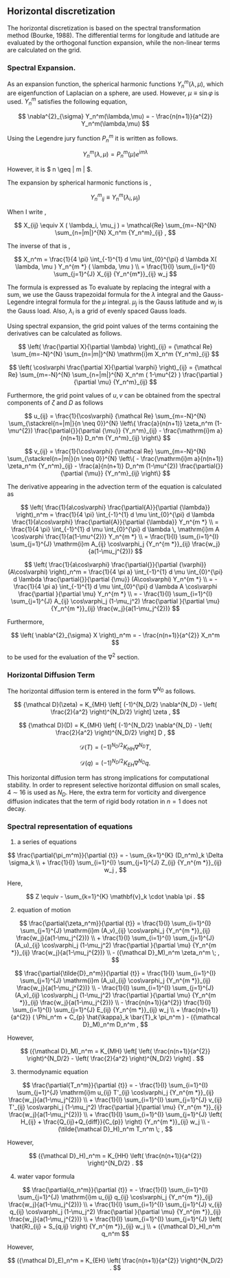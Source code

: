 ## Horizontal discretization

The horizontal discretization is based on the spectral transformation method (Bourke, 1988). The differential terms for longitude and latitude are evaluated by the orthogonal function expansion, while the non-linear terms are calculated on the grid.

### Spectral Expansion.

As an expansion function, the spherical harmonic functions $Y_n^m(\lambda,\mu)$, which are eigenfunction of Laplacian on a sphere, are used. However, $\mu \equiv \sin\varphi$ is used. $Y_n^m$ satisfies the following equation,

$$
\nabla^{2}_{\sigma} Y_n^m(\lambda,\mu) 
= - \frac{n(n+1)}{a^{2}} Y_n^m(\lambda,\mu) 
$$


Using the Legendre jury function $P_n^m$ it is written as follows.

$$
Y_n^m(\lambda,\mu) = P_n^m (\mu) e^{\mathrm{i}m \lambda}
$$


However, it is $ n \geq | m | $.

The expansion by spherical harmonic functions is ,

$$
   {Y_n^m}_{ij} \equiv Y_n^m ( \lambda_i, \mu_j )
$$


When I write ,

$$
  X_{ij} \equiv X ( \lambda_i, \mu_j )
   =  \mathcal{Re} \sum_{m=-N}^{N} \sum_{n=|m|}^{N} 
        X_n^m {Y_n^m}_{ij} ,
$$


The inverse of that is ,

$$
  X_n^m 
         =  \frac{1}{4 \pi} 
             \int_{-1}^{1} d \mu \int_{0}^{\pi} d \lambda 
               X( \lambda, \mu ) Y_n^{m *} ( \lambda, \mu ) \\
         =  \frac{1}{I} \sum_{i=1}^{I} \sum_{j=1}^{J}  
               X_{ij} {Y_n^{m*}}_{ij} w_j 
$$



The formula is expressed as To evaluate by replacing the integral with a sum, we use the Gauss trapezoidal formula for the $\lambda$ integral and the Gauss-Legendre integral formula for the $\mu$ integral. $\mu_j$ is the Gauss latitude and $w_j$ is the Gauss load. Also, $\lambda_i$ is a grid of evenly spaced Gauss loads.

Using spectral expansion, the grid point values of the terms containing the derivatives can be calculated as follows.

$$
        \left(  \frac{\partial X}{\partial \lambda} \right)_{ij}
     =  
        {\mathcal Re} \sum_{m=-N}^{N} \sum_{n=|m|}^{N} 
       \mathrm{i}m X_n^m {Y_n^m}_{ij}
$$


$$
   \left( \cos\varphi \frac{\partial X}{\partial \varphi} \right)_{ij}
     =  {\mathcal Re} \sum_{m=-N}^{N} \sum_{n=|m|}^{N} 
       X_n^m 
       ( 1-\mu^{2} ) \frac{\partial }{\partial \mu} {Y_n^m}_{ij}
$$


Furthermore, the grid point values of $u,v$ can be obtained from the spectral components of $\zeta$ and $D$ as follows

$$
  u_{ij}
  = \frac{1}{\cos\varphi}
     {\mathcal Re} \sum_{m=-N}^{N} 
                       \sum_{\stackrel{n=|m|}{n \neq 0}}^{N} 
    \left\{
             \frac{a}{n(n+1)} \zeta_n^m 
            (1-\mu^{2}) \frac{\partial{}}{\partial {\mu}} {Y_n^m}_{ij}
          -  \frac{\mathrm{i}m a}{n(n+1)} D_n^m {Y_n^m}_{ij}
    \right\}
$$


$$
  v_{ij}
  = \frac{1}{\cos\varphi}
   {\mathcal Re} \sum_{m=-N}^{N}
                     \sum_{\stackrel{n=|m|}{n \neq 0}}^{N}
    \left\{
          -  \frac{\mathrm{i}m a}{n(n+1)} \zeta_n^m {Y_n^m}_{ij}
          -  \frac{a}{n(n+1)} D_n^m 
            (1-\mu^{2}) \frac{\partial{}}{\partial {\mu}} {Y_n^m}_{ij}
    \right\}
$$


The derivative appearing in the advection term of the equation is calculated as

$$
  \left( \frac{1}{a\cos\varphi} \frac{\partial{A}}{\partial {\lambda}} \right)_n^m 
   =  \frac{1}{4 \pi} 
        \int_{-1}^{1} d \mu \int_{0}^{\pi} d \lambda 
          \frac{1}{a\cos\varphi} \frac{\partial{A}}{\partial {\lambda}} Y_n^{m *} \\
   =  \frac{1}{4 \pi} 
        \int_{-1}^{1} d \mu \int_{0}^{\pi} d \lambda \,
          \mathrm{i}m A \cos\varphi \frac{1}{a(1-\mu^{2})} Y_n^{m *} \\
   =  \frac{1}{I} \sum_{i=1}^{I} \sum_{j=1}^{J}  
          \mathrm{i}m A_{ij} \cos\varphi_j
          {Y_n^{m *}}_{ij} \frac{w_j}{a(1-\mu_j^{2})} 
$$




$$
  \left( \frac{1}{a\cos\varphi} 
         \frac{\partial{}}{\partial {\varphi}} (A\cos\varphi) \right)_n^m 
    =  \frac{1}{4 \pi a} 
         \int_{-1}^{1} d \mu \int_{0}^{\pi} d \lambda 
           \frac{\partial{}}{\partial {\mu}} (A\cos\varphi) Y_n^{m *}  \\
    =  - \frac{1}{4 \pi a} 
         \int_{-1}^{1} d \mu \int_{0}^{\pi} d \lambda 
           A \cos\varphi \frac{\partial }{\partial \mu} Y_n^{m *}
            \\
   =  - \frac{1}{I} \sum_{i=1}^{I} \sum_{j=1}^{J}  
          A_{ij}  \cos\varphi_j
          (1-\mu_j^2)  \frac{\partial }{\partial \mu} 
          {Y_n^{m *}}_{ij} \frac{w_j}{a(1-\mu_j^{2})} 
$$




Furthermore,

$$
     \left( \nabla^{2}_{\sigma} X \right)_n^m
       =  - \frac{n(n+1)}{a^{2}} X_n^m
$$


to be used for the evaluation of the $\nabla^2$ section.

### Horizontal Diffusion Term

The horizontal diffusion term is entered in the form $\nabla^{N_D}$ as follows.

$$
  {\mathcal D}(\zeta) = K_{MH} 
                      \left[ (-1)^{N_D/2} \nabla^{N_D}
                              - \left( \frac{2}{a^2} \right)^{N_D/2} 
                      \right]
                    \zeta ,
$$


$$
     {\mathcal D}(D) = K_{MH} 
                      \left[ (-1)^{N_D/2} \nabla^{N_D}
                              - \left( \frac{2}{a^2} \right)^{N_D/2} 
                      \right]
                    D ,
$$


$$
    {\mathcal D}(T) = (-1)^{N_D/2} K_{HH} \nabla^{N_D} T ,
$$


$$
    {\mathcal D}(q) = (-1)^{N_D/2} K_{EH} \nabla^{N_D} q .
$$


This horizontal diffusion term has strong implications for computational stability. In order to represent selective horizontal diffusion on small scales, 4 $\sim$ 16 is used as $N_D$. Here, the extra term for vorticity and divergence diffusion indicates that the term of rigid body rotation in $n=1$ does not decay.

### Spectral representation of equations

1. a series of equations

$$
  \frac{\partial{\pi_m^m}}{\partial {t}}
  =  - \sum_{k=1}^{K} (D_n^m)_k \Delta  \sigma_k  \\
     + \frac{1}{I} \sum_{i=1}^{I} \sum_{j=1}^{J}  
               Z_{ij} {Y_n^{m *}}_{ij} w_j  ,
$$



 Here,

$$
Z \equiv - \sum_{k=1}^{K} \mathbf{v}_k \cdot \nabla \pi .
$$


2. equation of motion

$$
  \frac{\partial{\zeta_n^m}}{\partial {t}} 
    =  \frac{1}{I} \sum_{i=1}^{I} \sum_{j=1}^{J}  
          \mathrm{i}m (A_v)_{ij} \cos\varphi_j
          {Y_n^{m *}}_{ij}
         \frac{w_j}{a(1-\mu_j^{2})} 
         \\
    +    \frac{1}{I} \sum_{i=1}^{I} \sum_{j=1}^{J}  
          (A_u)_{ij} \cos\varphi_j
          (1-\mu_j^2) 
          \frac{\partial }{\partial \mu} {Y_n^{m *}}_{ij}
          \frac{w_j}{a(1-\mu_j^{2})} 
          \\ 
    -   ({\mathcal D}_M)_n^m \zeta_n^m  \; ,
$$




$$
  \frac{\partial{\tilde{D}_n^m}}{\partial {t}} 
   =  \frac{1}{I} \sum_{i=1}^{I} \sum_{j=1}^{J}  
          \mathrm{i}m (A_u)_{ij} \cos\varphi_j
          {Y_n^{m *}}_{ij}
         \frac{w_j}{a(1-\mu_j^{2})} 
          \\
    -    \frac{1}{I} \sum_{i=1}^{I} \sum_{j=1}^{J}  
          (A_v)_{ij} \cos\varphi_j
          (1-\mu_j^2) 
          \frac{\partial }{\partial \mu} {Y_n^{m *}}_{ij}
          \frac{w_j}{a(1-\mu_j^{2})} 
          \\
    -   \frac{n(n+1)}{a^{2}} 
         \frac{1}{I} \sum_{i=1}^{I} \sum_{j=1}^{J}  
          E_{ij} {Y_n^{m *}}_{ij} w_j
          \\ 
    +   \frac{n(n+1)}{a^{2}} 
          ( \Phi_n^m + C_{p} \hat{\kappa}_k \bar{T}_k \pi_n^m ) 
          -  ({\mathcal D}_M)_n^m D_n^m  ,
$$





 However,

$$
({\mathcal D}_M)_n^m = K_{MH} \left[ 
                            \left( \frac{n(n+1)}{a^{2}} \right)^{N_D/2}
                            - \left( \frac{2}{a^2} \right)^{N_D/2}
                            \right]  .
$$


3. thermodynamic equation

$$
  \frac{\partial{T_n^m}}{\partial {t}}
   =  - \frac{1}{I} \sum_{i=1}^{I} \sum_{j=1}^{J}  
          \mathrm{i}m u_{ij} T'_{ij} \cos\varphi_j
          {Y_n^{m *}}_{ij}
         \frac{w_j}{a(1-\mu_j^{2})} 
          \\
     + \frac{1}{I} \sum_{i=1}^{I} \sum_{j=1}^{J}  
          v_{ij} T'_{ij} \cos\varphi_j
          (1-\mu_j^2) 
          \frac{\partial }{\partial \mu} {Y_n^{m *}}_{ij}
          \frac{w_j}{a(1-\mu_j^{2})} 
          \\
     + \frac{1}{I} \sum_{i=1}^{I} \sum_{j=1}^{J}  
          \left( H_{ij} + \frac{Q_{ij}+Q_{diff}}{C_{p}} \right)
          {Y_n^{m *}}_{ij} w_j
          \\ 
     - (\tilde{\mathcal D}_H)_n^m T_n^m \; ,
$$





 However,

$$
({\mathcal D}_H)_n^m 
   =  K_{HH} \left( \frac{n(n+1)}{a^{2}} \right)^{N_D/2} .
$$


4. water vapor formula

$$
  \frac{\partial{q_n^m}}{\partial {t}}
   =  - \frac{1}{I} \sum_{i=1}^{I} \sum_{j=1}^{J}  
          \mathrm{i}m u_{ij} q_{ij} \cos\varphi_j
          {Y_n^{m *}}_{ij} \frac{w_j}{a(1-\mu_j^{2})} 
          \\
     + \frac{1}{I} \sum_{i=1}^{I} \sum_{j=1}^{J}  
          v_{ij} q_{ij} \cos\varphi_j
          (1-\mu_j^2) 
          \frac{\partial }{\partial \mu} {Y_n^{m *}}_{ij}
          \frac{w_j}{a(1-\mu_j^{2})} 
          \\
     + \frac{1}{I} \sum_{i=1}^{I} \sum_{j=1}^{J}  
          \left( \hat{R}_{ij} + S_{q,ij} \right)
          {Y_n^{m *}}_{ij} w_j
          \\ 
     + ({\mathcal D}_H)_n^m q_n^m
$$





 However,

$$
({\mathcal D}_E)_n^m 
   =  K_{EH} \left( \frac{n(n+1)}{a^{2}} \right)^{N_D/2} .
$$

